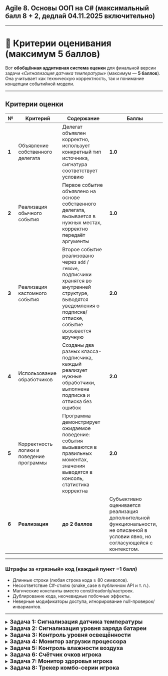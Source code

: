 ## Agile 8. Основы ООП на С# (максимальный балл 8 + 2, дедлай 04.11.2025 включительно)

---

# 💯 Критерии оценивания (максимум 5 баллов)

Вот **обобщённая аддитивная система оценки** для финальной версии задачи *«Сигнализация датчика температуры»* (максимум — **5 баллов**).
Она учитывает как техническую корректность, так и понимание концепции событийной модели.

---

## Критерии оценки

| №     | Критерий                                  | Содержание                                                                                                                                                                           | Баллы   |
| ----- | ----------------------------------------- | ------------------------------------------------------------------------------------------------------------------------------------------------------------------------------------ | ------- |
| **1** | Объявление собственного делегата          | Делегат объявлен корректно, использует конкретный тип источника, сигнатура соответствует условию                                       | **1.0** |
| **2** | Реализация обычного события               | Первое событие объявлено на основе собственного делегата, вызывается в нужных местах, корректно передаёт аргументы                                                     | **1.0** |
| **3** | Реализация кастомного события             | Второе событие реализовано через `add` / `remove`, подписчики хранятся во внутренней структуре, выводятся уведомления о подписке/отписке, событие вызывается вручную | **2.0** |
| **4** | Использование обработчиков                | Созданы два разных класса-подписчика, каждый реализует нужные обработчики, выполнена подписка и отписка без ошибок                           | **2.0** |
| **5** | Корректность логики и поведение программы | Программа демонстрирует ожидаемое поведение: события вызываются в правильных моментах, значения выводятся в консоль, статистика корректна                                            | **2.0** |
| **6** | **Реализация**                                   | **до 2 баллов** | Субъективно оценивается реализация дополнительной функциональности, не описанной в условии явно, но согласующейся с контекстом. |

---

### Штрафы за «грязный» код (каждый пункт −1 балл)

* Длинные строки (любая строка кода ≥ 80 символов).
* Несоответствие C#-стилю (snake_case в публичном API и т. п.).
* Магические константы вместо const/readonly/настроек.
* Дублирование кода, неочевидные побочные эффекты.
* Неверные модификаторы доступа, игнорирование null-проверок/инвариантов.

---

<details>
<summary><strong style="font-size: 18;">Задача 1: Сигнализация датчика температуры</strong></summary>

Создайте консольное приложение, моделирующее работу **датчика температуры**, который реагирует на изменения и превышение критического порога.

---

### Цель

Проверить умение:

1. Объявлять собственные делегаты с конкретным типом источника.
2. Создавать и вызывать обычные события.
3. Реализовывать кастомные события через `add` / `remove`.
4. Подписывать и отписывать разные обработчики.
5. Корректно вызывать события в нужный момент.

---

### Описание логики

Программа должна моделировать датчик температуры, который периодически обновляет показания и уведомляет подписчиков:

1. **Обычное событие** `TemperatureChanged` — вызывается при каждом новом измерении.

   * Использует **собственный делегат** `TemperatureEventHandler`, принимающий:

     * экземпляр датчика `TemperatureSensor sender`;
     * текущее значение температуры `int value`.
   * Событие объявляется в виде

     ```csharp
     public event TemperatureEventHandler? TemperatureChanged;
     ```

2. **Кастомное событие** `CriticalLevelReached` — возникает, если температура превышает 100 °C.

   * Реализуется вручную через `add` и `remove`.
   * Тип делегата `EventHandler<int>`.
   * Подписчики хранятся во внутреннем экземпляре делегата.
   * При добавлении или удалении подписчика в консоль выводится сообщение (“подписчик добавлен / удалён”).
   * При превышении порога вызываются все зарегистрированные обработчики.

---

### Требования к классам

**1. Класс `TemperatureSensor`**

* Объявляет собственный делегат:

  ```csharp
  public delegate void TemperatureEventHandler(TemperatureSensor sender, int value);
  ```
* Содержит два события:

  * `TemperatureChanged` — обычное событие, использующее этот делегат.
  * `CriticalLevelReached` — кастомное событие с тем же делегатом.
* Имеет метод `Start()`, который:

  * генерирует несколько случайных значений (например, 5–10) в диапазоне от 80 до 120;
  * вызывает `TemperatureChanged` при каждом новом значении;
  * вызывает `CriticalLevelReached`, если температура превышает 100.

**2. Класс `ConsoleAlarm`**

* Подписывается на оба события.
* При каждом изменении температуры выводит значение в консоль.
* При превышении 100 °C выводит предупреждение (“внимание, перегрев”).

**3. Класс `StatisticsCollector`**

* Подписывается только на событие `TemperatureChanged`.
* Подсчитывает, сколько раз температура превышала 90 °C.
* После завершения работы (метод `Report()`) выводит в консоль статистику.

---

### Поведение программы

1. Программа создаёт экземпляр `TemperatureSensor`.
2. Создаёт два подписчика: `ConsoleAlarm` и `StatisticsCollector`.
3. Подписывает их обработчики на соответствующие события.
4. Запускает датчик методом `Start()`.
5. После генерации всех значений отписывает один из обработчиков (например, `ConsoleAlarm` от события `CriticalLevelReached`).
6. Вызывает у статистического сборщика метод `Report()`.

---

### Ожидаемый результат

При запуске программа должна:

* выводить текущие значения температуры;
* выдавать предупреждения при превышении 100 °C;
* в конце показывать статистику по числу температур выше 90 °C.

</details>


<details>
<summary><strong style="font-size: 18;">Задача 2: Сигнализация уровня заряда батареи</strong></summary>

Создайте консольное приложение, моделирующее работу **монитора батареи**, который реагирует на изменения уровня заряда и достижение критически низкого порога.

---

### Цель

Проверить умение:

1. Объявлять собственные делегаты с конкретным типом источника.
2. Создавать и вызывать обычные события.
3. Реализовывать кастомные события через `add` / `remove`.
4. Подписывать и отписывать разные обработчики.
5. Корректно вызывать события в нужный момент.

---

### Описание логики

Программа должна моделировать монитор батареи, который периодически обновляет уровень заряда и уведомляет подписчиков:

1. **Обычное событие** `LevelChanged` — вызывается при каждом новом измерении уровня заряда (в процентах).

   * Использует **собственный делегат** `BatteryEventHandler`, принимающий:

     * экземпляр монитора `BatteryMonitor sender`;
     * текущее значение уровня `int level`.
   * Событие объявляется в виде

     ```csharp
     public event BatteryEventHandler? LevelChanged;
     ```

2. **Кастомное событие** `CriticalLowReached` — возникает, если уровень заряда опускается ниже 15%.

   * Реализуется вручную через `add` и `remove`.
   * Тип делегата `EventHandler<int>`.
   * Подписчики хранятся во внутреннем экземпляре делегата (один комбинированный делегат).
   * При добавлении или удалении подписчика в консоль выводится сообщение (“подписчик добавлен / удалён”).
   * При срабатывании порога вызываются все зарегистрированные обработчики.

---

### Требования к классам

**1. Класс `BatteryMonitor`**

* Объявляет собственный делегат:

  ```csharp
  public delegate void BatteryEventHandler(BatteryMonitor sender, int level);
  ```
* Содержит два события:

  * `LevelChanged` — обычное событие, использующее этот делегат.
  * `CriticalLowReached` — кастомное событие с типом `EventHandler<int>`, реализованное через `add`/`remove` и внутренний делегат.
* Имеет метод `Start()`, который:

  * генерирует несколько последовательных значений уровня заряда (например, 8–12 значений) в диапазоне от 100 до 5, имитируя постепенную разрядку с небольшими случайными шагами;
  * вызывает `LevelChanged` при каждом новом значении;
  * вызывает `CriticalLowReached`, если уровень заряда стал ниже 15%.

**2. Класс `ConsoleHud`**

* Подписывается на оба события.
* При каждом изменении уровня выводит строку вида: “Уровень: 67%”.
* При достижении критического уровня выводит предупреждение: “Низкий заряд: 14% — включите энергосбережение”.

**3. Класс `LowLevelStats`**

* Подписывается только на событие `LevelChanged`.
* Подсчитывает, сколько раз уровень оказывался ниже 30%.
* После завершения работы (метод `Report()`) выводит в консоль статистику: например, “Ниже 30% было 4 раза”.

---

### Поведение программы

1. Программа создаёт экземпляр `BatteryMonitor`.
2. Создаёт двух подписчиков: `ConsoleHud` и `LowLevelStats`.
3. Подписывает их обработчики на соответствующие события.
4. Запускает монитор методом `Start()`.
5. После генерации всех значений отписывает один из обработчиков (например, `ConsoleHud` от события `CriticalLowReached`).
6. Вызывает у статистического сборщика метод `Report()`.

---

### Ожидаемый результат

При запуске программа должна:

* выводить текущий уровень заряда после каждого обновления;
* выдавать предупреждение при достижении уровня ниже 15%;
* в конце показывать статистику по числу уровней ниже 30%.

</details>

<details>
<summary><strong style="font-size: 18;">Задача 3: Контроль уровня освещённости</strong></summary>

Создайте консольное приложение, моделирующее работу **сенсора освещённости**, который реагирует на изменения уровня освещённости (в люксах) и на достижение слишком яркого света.

---

### Цель

Проверить умение:

1. Объявлять собственные делегаты с конкретным типом источника.
2. Создавать и вызывать обычные события.
3. Реализовывать кастомные события через `add` / `remove`.
4. Подписывать и отписывать разные обработчики.
5. Корректно вызывать события в нужный момент.

---

### Описание логики

Приложение периодически обновляет уровень освещённости и уведомляет подписчиков:

1. **Обычное событие** `LightLevelChanged` — вызывается при каждом новом измерении.

   * Использует **собственный делегат** `LightEventHandler`, принимающий:

     * экземпляр сенсора `LightSensor sender`;
     * текущее значение освещённости `int lux`.
   * Событие объявляется в виде:

     ```csharp
     public event LightEventHandler? LightLevelChanged;
     ```

2. **Кастомное событие** `BlindingLightReached` — возникает, если освещённость ≥ 800 люкс.

   * Реализуется вручную через `add` и `remove`.
   * Тип делегата `EventHandler<int>`.
   * Подписчики хранятся во внутреннем экземпляре делегата (одна переменная-делегат).
   * При добавлении или удалении подписчика в консоль выводится сообщение (“подписчик добавлен / удалён”).
   * При срабатывании порога вызываются все зарегистрированные обработчики.

---

### Требования к классам

**1. Класс `LightSensor`**

* Объявляет собственный делегат:

  ```csharp
  public delegate void LightEventHandler(LightSensor sender, int lux);
  ```
* Содержит два события:

  * `LightLevelChanged` — обычное событие, использующее этот делегат.
  * `BlindingLightReached` — кастомное событие с типом `EventHandler<int>`, реализованное через `add`/`remove` и внутренний делегат.
* Имеет метод `Start()`, который:

  * генерирует 8–12 последовательных значений освещённости в диапазоне 50–1000 люкс (произвольно);
  * вызывает `LightLevelChanged` при каждом новом значении;
  * вызывает `BlindingLightReached`, если значение ≥ 800.

**2. Класс `ConsoleDisplay`**

* Подписывается на оба события.
* При каждом изменении выводит строку вида: “Освещённость: 420 лк”.
* При достижении порога яркости выводит предупреждение: “Слишком ярко: 820 лк — прищурьтесь или снизьте яркость”.

**3. Класс `ComfortAdvisor`**

* Подписывается только на `LightLevelChanged`.
* Подсчитывает, сколько раз освещённость была ниже 200 лк (условно “темновато”).
* Имеет метод `Report()`, который после работы сенсора выводит в консоль статистику: например, “Низкая освещённость (<200 лк) встречалась 3 раза”.

---

### Поведение программы

1. Программа создаёт экземпляр `LightSensor`.
2. Создаёт двух подписчиков: `ConsoleDisplay` и `ComfortAdvisor`.
3. Подписывает их обработчики на соответствующие события.
4. Запускает сенсор методом `Start()`.
5. После генерации всех значений отписывает один из обработчиков (например, `ConsoleDisplay` от события `BlindingLightReached`).
6. Вызывает у `ComfortAdvisor` метод `Report()`.

---

### Ожидаемый результат

При запуске программа должна:

* выводить текущую освещённость после каждого обновления;
* выдавать предупреждение при достижении яркости ≥ 800 лк;
* в конце показывать статистику по числу значений ниже 200 лк.

</details>

<details>
<summary><strong style="font-size: 18;">Задача 4: Монитор загрузки процессора</strong></summary>

Создайте консольное приложение, моделирующее работу **монитора CPU**, который реагирует на изменения загрузки (в процентах) и на достижение критического порога.

---

### Цель

Проверить умение:

1. Объявлять собственные делегаты с конкретным типом источника.
2. Создавать и вызывать обычные события.
3. Реализовывать кастомные события через `add` / `remove`.
4. Подписывать и отписывать разные обработчики.
5. Корректно вызывать события в нужный момент.

---

### Описание логики

Программа должна моделировать мониторинг загрузки процессора, периодически обновляя значение и уведомляя подписчиков:

1. **Обычное событие** `LoadChanged` — вызывается при каждом новом измерении загрузки CPU.

   * Использует **собственный делегат** `CpuEventHandler`, принимающий:

     * экземпляр монитора `CpuMonitor sender`;
     * текущее значение загрузки `int percent`.
   * Событие объявляется в виде:

     ```csharp
     public event CpuEventHandler? LoadChanged;
     ```

2. **Кастомное событие** `OverloadReached` — возникает, если загрузка ≥ 85%.

   * Реализуется вручную через `add` и `remove`.
   * Тип делегата `EventHandler<int>`.
   * Подписчики хранятся во внутреннем экземпляре делегата (одна переменная-делегат).
   * При добавлении или удалении подписчика в консоль выводится сообщение (“подписчик добавлен / удалён”).
   * При срабатывании порога вызываются все зарегистрированные обработчики.

---

### Требования к классам

**1. Класс `CpuMonitor`**

* Объявляет собственный делегат:

  ```csharp
  public delegate void CpuEventHandler(CpuMonitor sender, int percent);
  ```
* Содержит два события:

  * `LoadChanged` — обычное событие, использующее этот делегат.
  * `OverloadReached` — кастомное событие с типом `EventHandler<int>`, реализованное через `add`/`remove` и внутренний делегат.
* Имеет метод `Start()`, который:

  * генерирует 10–14 последовательных значений загрузки от 15% до 100% (произвольно, с колебаниями вверх/вниз);
  * вызывает `LoadChanged` при каждом новом значении;
  * вызывает `OverloadReached`, если значение ≥ 85%.

**2. Класс `ConsoleDashboard`**

* Подписывается на оба события.
* При каждом изменении выводит строку вида: “CPU: 62%”.
* При перегрузке выводит предупреждение: “Перегрузка CPU: 91% — сократите нагрузку”.

**3. Класс `OverloadStats`**

* Подписывается только на `LoadChanged`.
* Подсчитывает, сколько раз загрузка была ≥ 70%.
* После завершения работы (метод `Report()`) выводит в консоль статистику, например: “Загрузка ≥ 70% встречалась 5 раз”.

---

### Поведение программы

1. Программа создаёт экземпляр `CpuMonitor`.
2. Создаёт двух подписчиков: `ConsoleDashboard` и `OverloadStats`.
3. Подписывает их обработчики на соответствующие события.
4. Запускает монитор методом `Start()`.
5. После генерации всех значений отписывает один из обработчиков (например, `ConsoleDashboard` от события `OverloadReached`).
6. Вызывает у статистического сборщика метод `Report()`.

---

### Ожидаемый результат

При запуске программа должна:

* выводить текущую загрузку CPU после каждого обновления;
* выдавать предупреждение при достижении уровня ≥ 85%;
* в конце показывать статистику по числу значений ≥ 70%.


</details>

<details>
<summary><strong style="font-size: 18;">Задача 5: Контроль влажности воздуха</strong></summary>

Создайте консольное приложение, моделирующее работу **гигрометра**, который реагирует на изменения влажности (в процентах) и на достижение критически высокой влажности.

---

### Цель

Проверить умение:

1. Объявлять собственные делегаты с конкретным типом источника.
2. Создавать и вызывать обычные события.
3. Реализовывать кастомные события через `add` / `remove`.
4. Подписывать и отписывать разные обработчики.
5. Корректно вызывать события в нужный момент.

---

### Описание логики

Программа должна моделировать гигрометр, который периодически обновляет влажность и уведомляет подписчиков:

1. **Обычное событие** `HumidityChanged` — вызывается при каждом новом измерении влажности.

   * Использует **собственный делегат** `HumidityEventHandler`, принимающий:

     * экземпляр датчика `HumiditySensor sender`;
     * текущее значение влажности `int percent`.
   * Событие объявляется в виде

     ```csharp
     public event HumidityEventHandler? HumidityChanged;
     ```

2. **Кастомное событие** `MoldRiskReached` — возникает, если влажность достигает или превышает 80%.

   * Реализуется вручную через `add` и `remove`.
   * Тип делегата `EventHandler<int>`.
   * Подписчики хранятся во внутреннем экземпляре делегата (одна переменная-делегат).
   * При добавлении или удалении подписчика в консоль выводится сообщение (“подписчик добавлен / удалён”).
   * При превышении порога вызываются все зарегистрированные обработчики.

---

### Требования к классам

**1. Класс `HumiditySensor`**

* Объявляет собственный делегат:

  ```csharp
  public delegate void HumidityEventHandler(HumiditySensor sender, int percent);
  ```
* Содержит два события:

  * `HumidityChanged` — обычное событие, использующее этот делегат.
  * `MoldRiskReached` — кастомное событие с типом `EventHandler<int>`, реализованное через `add`/`remove` и внутренний делегат.
* Имеет метод `Start()`, который:

  * генерирует 8–12 последовательных значений влажности в диапазоне 20–95% (произвольно, с колебаниями);
  * вызывает `HumidityChanged` при каждом новом значении;
  * вызывает `MoldRiskReached`, если значение ≥ 80%.

**2. Класс `ConsolePanel`**

* Подписывается на оба события.
* При каждом изменении выводит строку вида: “Влажность: 57%”.
* При риске плесени выводит предупреждение: “Высокая влажность: 82% — проветрите помещение”.

**3. Класс `ComfortStats`**

* Подписывается только на событие `HumidityChanged`.
* Подсчитывает, сколько раз влажность была ниже 30% (слишком сухо).
* После завершения работы (метод `Report()`) выводит в консоль статистику: например, “Слишком сухо (<30%) было 3 раза”.

---

### Поведение программы

1. Программа создаёт экземпляр `HumiditySensor`.
2. Создаёт двух подписчиков: `ConsolePanel` и `ComfortStats`.
3. Подписывает их обработчики на соответствующие события.
4. Запускает датчик методом `Start()`.
5. После генерации всех значений отписывает один из обработчиков (например, `ConsolePanel` от события `MoldRiskReached`).
6. Вызывает у статистического сборщика метод `Report()`.

---

### Ожидаемый результат

При запуске программа должна:

* выводить текущую влажность после каждого обновления;
* выдавать предупреждение при достижении уровня ≥ 80%;
* в конце показывать статистику по числу значений ниже 30%.

</details>

<details>
<summary><strong style="font-size: 18;">Задача 6: Счётчик очков игрока</strong></summary>

Создайте консольное приложение, моделирующее работу **счётчика очков игрока**, который реагирует на изменение суммарного счёта и достижение «рубежей» (милстоуны).

---

### Цель

Проверить умение:

1. Объявлять собственные делегаты с конкретным типом источника.
2. Создавать и вызывать обычные события.
3. Реализовывать кастомные события через `add` / `remove`.
4. Подписывать и отписывать разные обработчики.
5. Корректно вызывать события в нужный момент.

---

### Описание логики

Приложение моделирует набор очков игроком серией «подборов» (случайных прибавок к счёту) и уведомляет подписчиков:

1. **Обычное событие** `ScoreChanged` — вызывается при каждом изменении суммарного счёта.

   * Использует **собственный делегат** `ScoreEventHandler`, принимающий:

     * экземпляр счётчика `ScoreMonitor sender`;
     * текущее значение счёта `int score`.
   * Событие объявляется в виде:

     ```csharp
     public event ScoreEventHandler? ScoreChanged;
     ```

2. **Кастомное событие** `MilestoneReached` — возникает при достижении очередной «сотни» очков (100, 200, 300 и т. д.).

   * Реализуется вручную через `add` и `remove`.
   * Тип делегата `EventHandler<int>`.
   * Подписчики хранятся во внутреннем экземпляре делегата (одна переменная-делегат).
   * При добавлении или удалении подписчика в консоль выводится сообщение (“подписчик добавлен / удалён”).
   * При срабатывании порога вызываются все зарегистрированные обработчики; в аргумент передаётся достигнутый рубеж (например, 200).

---

### Требования к классам

**1. Класс `ScoreMonitor`**

* Объявляет собственный делегат:

  ```csharp
  public delegate void ScoreEventHandler(ScoreMonitor sender, int score);
  ```
* Содержит два события:

  * `ScoreChanged` — обычное событие, использующее этот делегат.
  * `MilestoneReached` — кастомное событие с типом `EventHandler<int>`, реализованное через `add`/`remove` и внутренний делегат.
* Имеет метод `Start()`, который:

  * генерирует 10–14 последовательных «подборов очков» (каждый раз прибавка в диапазоне 5–50);
  * обновляет суммарный счёт и вызывает `ScoreChanged` после каждого подбора;
  * определяет, пересёк ли счёт новую «сотню» (например, было 95, стало 120 — значит достигнут рубеж 100) и вызывает `MilestoneReached` для каждого пересечённого рубежа.

**2. Класс `ConsoleAnnouncer`**

* Подписывается на оба события.
* При каждом изменении счёта выводит строку: “Счёт: 235”.
* При достижении рубежа выводит сообщение: “Достигнут рубеж: 300”.

**3. Класс `ComboStats`**

* Подписывается только на событие `ScoreChanged`.
* Отслеживает «крупные подборы» — считает, сколько раз разовая прибавка была не менее 30 очков.
* После завершения работы (метод `Report()`) выводит в консоль статистику: например, “Крупных подборов (≥30) было 4”.

---

### Поведение программы

1. Программа создаёт экземпляр `ScoreMonitor`.
2. Создаёт двух подписчиков: `ConsoleAnnouncer` и `ComboStats`.
3. Подписывает их обработчики на соответствующие события.
4. Запускает монитор методом `Start()`.
5. После генерации всех значений отписывает один из обработчиков (например, `ConsoleAnnouncer` от события `MilestoneReached`).
6. Вызывает у `ComboStats` метод `Report()`.

---

### Ожидаемый результат

При запуске программа должна:

* выводить текущий счёт после каждого обновления;
* сообщать о достижении рубежей 100/200/300/...;
* в конце показывать статистику по числу «крупных подборов» (прибавок ≥30).

</details>

<details>
<summary><strong style="font-size: 18;">Задача 7: Монитор здоровья игрока</strong></summary>

Создайте консольное приложение, моделирующее работу **монитора здоровья игрока**, который реагирует на изменение очков здоровья (HP) и на достижение критически низкого уровня или смерти.

---

### Цель

Проверить умение:

1. Объявлять собственные делегаты с конкретным типом источника.
2. Создавать и вызывать обычные события.
3. Реализовывать кастомные события через `add` / `remove`.
4. Подписывать и отписывать разные обработчики.
5. Корректно вызывать события в нужный момент.

---

### Описание логики

Приложение моделирует серию игровых событий (получение урона и лечение), обновляющих HP, и уведомляет подписчиков:

1. **Обычное событие** `HealthChanged` — вызывается при каждом изменении здоровья.

   * Использует **собственный делегат** `HealthEventHandler`, принимающий:

     * экземпляр монитора `HealthMonitor sender`;
     * текущее значение здоровья `int hp`.
   * Событие объявляется в виде:

     ```csharp
     public event HealthEventHandler? HealthChanged;
     ```

2. **Кастомное событие** `CriticalStateReached` — возникает, если здоровье опускается ниже 20 HP, а также **событие смерти** `DeathOccurred`, если здоровье стало 0.

   * Реализуются вручную через `add` и `remove`.
   * Тип делегата у обоих кастомных событий — `EventHandler<int>` (в аргументах передаётся текущий HP).
   * Подписчики хранятся во внутреннем экземпляре делегата (одна переменная-делегат).
   * При добавлении или удалении подписчика в консоль выводится сообщение (“подписчик добавлен / удалён”).
   * При срабатывании порогов вызываются все зарегистрированные обработчики соответствующего события.

---

### Требования к классам

**1. Класс `HealthMonitor`**

* Объявляет собственный делегат:

  ```csharp
  public delegate void HealthEventHandler(HealthMonitor sender, int hp);
  ```
* Содержит три события:

  * `HealthChanged` — обычное событие, использующее этот делегат.
  * `CriticalStateReached` — кастомное событие с типом `EventHandler<int>`, реализованное через `add`/`remove` и внутренний делегат.
  * `DeathOccurred` — кастомное событие с типом `EventHandler<int>`, реализованное через `add`/`remove` и внутренний делегат.
* Имеет метод `Start()`, который:

  * задаёт стартовое здоровье, например 100 HP;
  * генерирует 10–14 игровых шагов: случайно чередует “получение урона” и “лечение” в разумных пределах (например, урон 5–30, лечение 3–20), не позволяя HP уходить ниже 0 и выше 100;
  * после каждого шага вызывает `HealthChanged`;
  * если после изменения HP стало меньше 20 и больше 0 — вызывает `CriticalStateReached`;
  * если HP стало равно 0 — вызывает `DeathOccurred` и прекращает дальнейшие шаги.

**2. Класс `ConsoleHUD`**

* Подписывается на все события.
* При каждом изменении здоровья выводит строку вида: “HP: 73”.
* При критическом состоянии выводит предупреждение: “Критический уровень HP: 17 — используйте зелье!”
* При смерти выводит сообщение: “Игрок пал. HP: 0”.

**3. Класс `SurvivalStats`**

* Подписывается только на событие `HealthChanged`.
* Подсчитывает, сколько раз значение HP попадало в диапазон 1..19 (критическая зона).
* Имеет метод `Report()`, который после завершения работы монитора выводит статистику: например, “Критических состояний (1..19 HP): 4”.

---

### Поведение программы

1. Программа создаёт экземпляр `HealthMonitor`.
2. Создаёт двух подписчиков: `ConsoleHUD` и `SurvivalStats`.
3. Подписывает их обработчики на соответствующие события.
4. Запускает монитор методом `Start()`.
5. После завершения (по естественному окончанию шагов или по смерти) отписывает один из обработчиков (например, `ConsoleHUD` от события `CriticalStateReached`).
6. Вызывает у `SurvivalStats` метод `Report()`.

---

### Ожидаемый результат

При запуске программа должна:

* выводить текущее здоровье после каждого изменения;
* выдавать предупреждение при попадании в критическую зону (<20 HP);
* сообщать о смерти при достижении 0 HP и прекращать симуляцию;
* в конце показывать статистику по числу состояний 1..19 HP.

</details>

<details>
<summary><strong style="font-size: 18;">Задача 8: Трекер комбо-серии игрока</strong></summary>

Создайте консольное приложение, моделирующее работу **тракера комбо-серии**, который реагирует на изменение текущей серии попаданий и на достижение значимых «рубежей» комбо.

---

### Цель

Проверить умение:

1. Объявлять собственные делегаты с конкретным типом источника.
2. Создавать и вызывать обычные события.
3. Реализовывать кастомные события через `add` / `remove`.
4. Подписывать и отписывать разные обработчики.
5. Корректно вызывать события в нужный момент.

---

### Описание логики

Приложение моделирует серию игровых шагов, на каждом из которых либо увеличивается комбо (успешное попадание), либо комбо сбрасывается (получен урон/промах):

1. **Обычное событие** `StreakChanged` — вызывается при каждом изменении длины комбо.

   * Использует **собственный делегат** `ComboEventHandler`, принимающий:

     * экземпляр трекера `ComboTracker sender`;
     * текущее значение серии `int streak`.
   * Событие объявляется в виде:

     ```csharp
     public event ComboEventHandler? StreakChanged;
     ```

2. **Кастомное событие** `MilestoneReached` — возникает при достижении рубежей серии: 10, 20, 30 и т. д.

   * Реализуется вручную через `add` и `remove`.
   * Тип делегата `EventHandler<int>`; в аргумент передаётся достигнутый рубеж.
   * Подписчики хранятся во внутреннем экземпляре делегата (одна переменная-делегат).
   * При добавлении или удалении подписчика в консоль выводится сообщение (“подписчик добавлен / удалён”).
   * Если за один шаг пересекается несколько рубежей (например, с 19 до 31) — событие вызывается для каждого пересечённого рубежа.

---

### Требования к классам

**1. Класс `ComboTracker`**

* Объявляет собственный делегат:

  ```csharp
  public delegate void ComboEventHandler(ComboTracker sender, int streak);
  ```
* Содержит два события:

  * `StreakChanged` — обычное событие, использующее этот делегат.
  * `MilestoneReached` — кастомное событие с типом `EventHandler<int>`, реализованное через `add`/`remove` и внутренний делегат.
* Имеет метод `Start()`, который:

  * генерирует 12–16 игровых шагов; на каждом шаге с вероятностью примерно 70% серия увеличивается на 1–3, иначе — сбрасывается в 0;
  * после каждого шага вызывает `StreakChanged`;
  * при достижении новых рубежей 10/20/30/... вызывает `MilestoneReached` для каждого из них.

**2. Класс `ConsoleAnnouncer`**

* Подписывается на оба события.
* При каждом изменении выводит строку вида: “Комбо: 7”.
* При достижении рубежа выводит сообщение: “Рубеж комбо: 20! Держи темп!”

**3. Класс `StreakStats`**

* Подписывается только на событие `StreakChanged`.
* Подсчитывает:

  * сколько раз серия была сброшена в 0;
  * максимальную достигнутую длину комбо.
* Имеет метод `Report()`, который после завершения работы выводит, например:
  “Сбросов: 5; Максимальное комбо: 23”.

---

### Поведение программы

1. Программа создаёт экземпляр `ComboTracker`.
2. Создаёт двух подписчиков: `ConsoleAnnouncer` и `StreakStats`.
3. Подписывает их обработчики на соответствующие события.
4. Запускает симуляцию методом `Start()`.
5. После завершения отписывает один из обработчиков (например, `ConsoleAnnouncer` от `MilestoneReached`).
6. Вызывает у `StreakStats` метод `Report()`.

---

### Ожидаемый результат

При запуске программа должна:

* выводить текущую длину комбо после каждого шага;
* сообщать о достижении рубежей 10/20/30/...;
* в конце показывать число сбросов и максимальную длину комбо.

</details>
